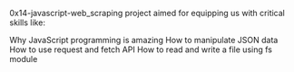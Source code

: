 0x14-javascript-web_scraping project aimed for equipping us with critical skills like:

Why JavaScript programming is amazing
How to manipulate JSON data
How to use request and fetch API
How to read and write a file using fs module
